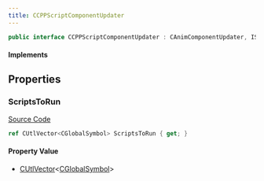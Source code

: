 ```yaml
---
title: CCPPScriptComponentUpdater
---
```


```csharp
public interface CCPPScriptComponentUpdater : CAnimComponentUpdater, ISchemaClass<CAnimComponentUpdater>, ISchemaClass<CCPPScriptComponentUpdater>, ISchemaField, ISchemaClass, INativeHandle
```

#### Implements

## Properties

### ScriptsToRun

[Source Code](https://github.com/swiftly-solution/swiftlys2/blob/main/managed/src/SwiftlyS2.Generated/Schemas/Interfaces/CCPPScriptComponentUpdater.cs#L17)

```csharp
ref CUtlVector<CGlobalSymbol> ScriptsToRun { get; }
```

#### Property Value

- [CUtlVector](/docs/api/-1)<[CGlobalSymbol](/docs/api/shared/natives/cglobalsymbol)>

